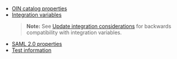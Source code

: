 * [OIN catalog properties](/docs/guides/submit-oin-app/saml2/main/#oin-catalog-properties)
* [Integration variables](/docs/guides/submit-oin-app/saml2/main/#integration-variables)
   > **Note:** See [Update integration considerations](#update-integration-considerations) for backwards compatibility with integration variables.
* [SAML 2.0 properties](/docs/guides/submit-oin-app/saml2/main/#properties)
* [Test information](/docs/guides/submit-oin-app/saml2/main/#enter-test-information)
